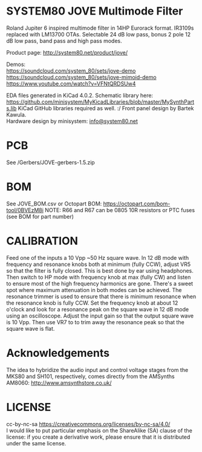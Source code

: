 SYSTEM80 JOVE Multimode Filter
============



Roland Jupiter 6 inspired multimode filter in 14HP Eurorack format. IR3109s replaced with LM13700 OTAs.
Selectable 24 dB low pass, bonus 2 pole 12 dB low pass, band pass and high pass modes.

Product page: http://system80.net/product/jove/<br>

Demos:<br>
https://soundcloud.com/system_80/sets/jove-demo<br>
https://soundcloud.com/system_80/sets/jove-mimoid-demo<br>
https://www.youtube.com/watch?v=VFNtQRDSUw4


EDA files generated in KiCad 4.0.2. Schematic library here: https://github.com/minisystem/MyKicadLibraries/blob/master/MySynthParts.lib
KiCad GitHub libraries required as well. :/
Front panel design by Bartek Kawula.<br>
Hardware design by minisystem: info@system80.net

PCB
===
See /Gerbers/JOVE-gerbers-1.5.zip

BOM
===
See JOVE_BOM.csv or Octopart BOM: https://octopart.com/bom-tool/0BVEzM8i
NOTE: R66 and R67 can be 0805 10R resistors or PTC fuses (see BOM for part number)

CALIBRATION
===========
Feed one of the inputs a 10 Vpp ~50 Hz square wave. In 12 dB mode with frequency and resonance knobs both at minimum (fully CCW), adjust VR5 so that the filter is fully closed. This is best done by ear using headphones. Then switch to HP mode with frequency knob at max (fully CW) and listen to ensure most of the high frequency harmonics are gone. There's a sweet spot where maximum attenuation in both modes can be achieved. The resonance trimmer is used to ensure that there is minimum resonance when the resonance knob is fully CCW. Set the frequency knob at about 12 o'clock and look for a resonance peak on the square wave in 12 dB mode using an oscilloscope. Adjust the input gain so that the output square wave is 10 Vpp. Then use VR7 to to trim away the resonance peak so that the square wave is flat. 

Acknowledgements
================
The idea to hybridize the audio input and control voltage stages from the MKS80 and SH101, respectively, comes directly from
the AMSynths AM8060: http://www.amsynthstore.co.uk/

LICENSE
=======
cc-by-nc-sa
https://creativecommons.org/licenses/by-nc-sa/4.0/<br>
I would like to put particular emphasis on the ShareAlike (SA) clause of the license: if you create a derivative work, please ensure that it is distributed under the same license.